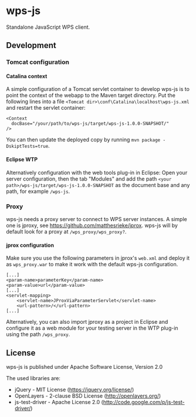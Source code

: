# wps-js

Standalone JavaScript WPS client.

## Development

### Tomcat configuration

#### Catalina context
A simple configuration of a Tomcat servlet container to develop wps-js is to point the context of the webapp to the Maven target directory. Put the following lines into a file ``<Tomcat dir>\conf\Catalina\localhost\wps-js.xml`` and restart the servlet container:

```
<Context 
  docBase="/your/path/to/wps-js/target/wps-js-1.0.0-SNAPSHOT/" 
/>
```

You can then update the deployed copy by running ``mvn package -DskiptTests=true``.

#### Eclipse WTP

Alternatively configuration with the web tools plug-in in Eclipse: Open your server configuration, then the tab "Modules" and add the path ``<your path>/wps-js/target/wps-js-1.0.0-SNAPSHOT`` as the document base and any path, for example ``/wps-js``.

### Proxy

wps-js needs a proxy server to connect to WPS server instances. A simple one is jproxy, see https://github.com/matthesrieke/jprox. wps-js will by default look for a proxy at ``/wps_proxy/wps_proxy?``.

#### jprox configuration

Make sure you use the following parameters in jprox's ``web.xml`` and deploy it as ``wps_proxy.war`` to make it work with the default wps-js configuration.

```
[...]
<param-name>parameterKey</param-name>
<param-value>url</param-value>
[...]
<servlet-mapping>
	<servlet-name>JProxViaParameterServlet</servlet-name>
	<url-pattern>/</url-pattern>
[...]
```

Alternatively, you can also import jproxy as a project in Eclipse and configure it as a web module for your testing server in the WTP plug-in using the path ``/wps_proxy``.

## License

wps-js is published under Apache Software License, Version 2.0

The used libraries are:

* jQuery - MIT License (https://jquery.org/license/)
* OpenLayers - 2-clause BSD License (http://openlayers.org/)
* js-test-driver - Apache License 2.0 (http://code.google.com/p/js-test-driver/)
